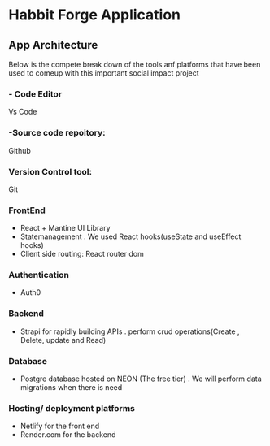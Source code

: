 # Habbit Forge Application

## App Architecture
Below is the compete break down of the tools anf platforms that have been used to comeup with this important social impact project
### - Code Editor   
Vs Code

### -Source code repoitory:
Github
### Version Control tool:
Git
### FrontEnd
- React + Mantine UI Library
 - Statemanagement . We used React hooks(useState and useEffect hooks)
 - Client side routing: 
   React router dom

 ### Authentication
 - Auth0
 ### Backend
 - Strapi for rapidly building APIs . perform crud operations(Create , Delete, update and Read)
 ### Database
 - Postgre database hosted on NEON (The free tier) . We will perform data migrations when there is need
### Hosting/ deployment platforms

 - Netlify for the front end
 - Render.com for the backend


